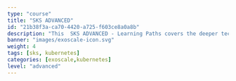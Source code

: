 ```yaml
---
type: "course"
title: "SKS ADVANCED"
id: "21b38f3a-ca70-4420-a725-f603ce8a0a8b"
description: "This  SKS ADVANCED - Learning Paths covers the deeper technical topics of (managed) Kubernetes for an expert audience and conveys the benefits of containers and container orchestration for modern IT scenarios. It will help you learn how to leverage this new technology, use the terminology associated, understand the components and functions, and why these new technologies are so important."
banner: "images/exoscale-icon.svg"
weight: 4
tags: [sks, kubernetes]
categories: [exoscale,kubernetes]
level: "advanced"
---
```


